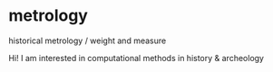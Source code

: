 # metrology
historical metrology / weight and measure

  Hi! I am interested in computational methods
         in history & archeology
